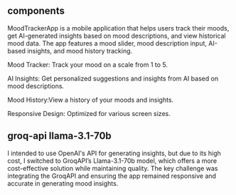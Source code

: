 ## components
MoodTrackerApp is a mobile application that helps users track their moods, get AI-generated insights based on mood descriptions, and view historical mood data. The app features a mood slider, mood description input, AI-based insights, and mood history tracking.

Mood Tracker: Track your mood on a scale from 1 to 5.

AI Insights: Get personalized suggestions and insights from AI based on mood descriptions.

Mood History:View a history of your moods and insights.

Responsive Design: Optimized for various screen sizes.


## groq-api llama-3.1-70b 

 I intended to use OpenAI's API for generating insights, but due to its high cost, I switched to GroqAPI’s Llama-3.1-70b model, which offers a more cost-effective solution while maintaining quality. The key challenge was integrating the GroqAPI and ensuring the app remained responsive and accurate in generating mood insights.
